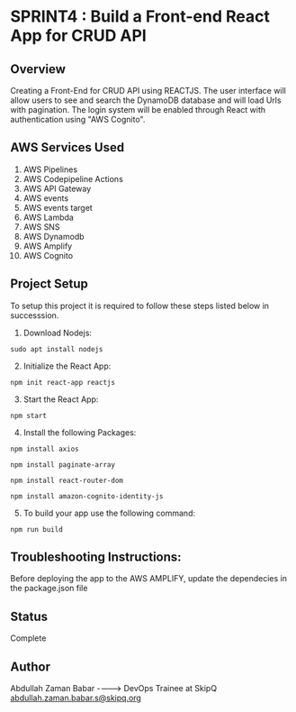 # SPRINT4 : Build a Front-end React App for CRUD API
## Overview
Creating a Front-End for CRUD API using REACTJS. The user interface will allow users to see and search the DynamoDB database and will load Urls with pagination.
The login system will be enabled through React with authentication using "AWS Cognito".

## AWS Services Used
1. AWS Pipelines
2. AWS Codepipeline Actions
3. AWS API Gateway
4. AWS events
5. AWS events target
6. AWS Lambda
7. AWS SNS
8. AWS Dynamodb
9. AWS Amplify
10. AWS Cognito

## Project Setup
To setup this project it is required to follow these steps listed below in successsion.
1. Download Nodejs:
```
sudo apt install nodejs
```
2. Initialize the React App:
```
npm init react-app reactjs
```
3. Start the React App:
```
npm start
```
4. Install the following Packages:
```
npm install axios
```
```
npm install paginate-array
```
```
npm install react-router-dom
```
```
npm install amazon-cognito-identity-js
```
5. To build your app use the following command:
```
npm run build
```
## Troubleshooting Instructions:
Before deploying the app to the AWS AMPLIFY, update the dependecies in the package.json file

## Status
Complete

## Author
Abdullah Zaman Babar  ----> DevOps Trainee at SkipQ     <abdullah.zaman.babar.s@skipq.org>
